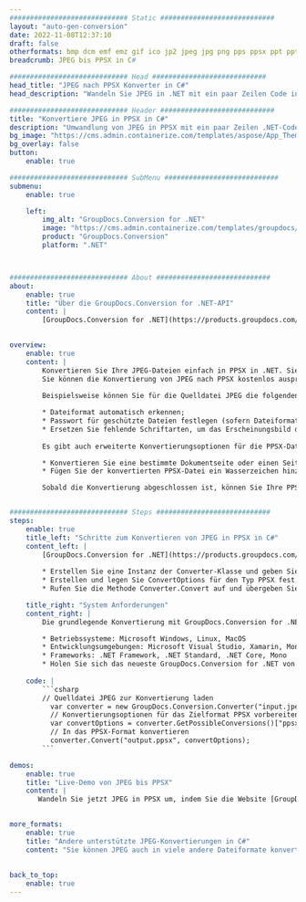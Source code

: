 ```yaml
---
############################# Static ############################
layout: "auto-gen-conversion"
date: 2022-11-08T12:37:10
draft: false
otherformats: bmp dcm emf emz gif ico jp2 jpeg jpg png pps ppsx ppt pptx psb psd svg svgz tga tif tiff webp wmf wmz
breadcrumb: JPEG bis PPSX in C#

############################# Head ############################
head_title: "JPEG nach PPSX Konverter in C#"
head_description: "Wandeln Sie JPEG in .NET mit ein paar Zeilen Code in PPSX um. Verwenden Sie die GroupDocs Document Conversion API, um über 160 Dateiformate zu konvertieren."

############################# Header ############################
title: "Konvertiere JPEG in PPSX in C#"
description: "Umwandlung von JPEG in PPSX mit ein paar Zeilen .NET-Code"
bg_image: "https://cms.admin.containerize.com/templates/aspose/App_Themes/V3/images/bg/header1.png"
bg_overlay: false
button:
    enable: true

############################# SubMenu ############################
submenu:
    enable: true

    left:
        img_alt: "GroupDocs.Conversion for .NET"
        image: "https://cms.admin.containerize.com/templates/groupdocs/images/product-logos/90x90-noborder/groupdocs-conversion-net.png"
        product: "GroupDocs.Conversion"
        platform: ".NET"



############################# About ############################
about:
    enable: true
    title: "Über die GroupDocs.Conversion for .NET-API"
    content: |
        [GroupDocs.Conversion for .NET](https://products.groupdocs.com/conversion/net/) kann verwendet werden, um Microsoft Word, Excel, PowerPoint, PDF, Visio und andere Formate zu konvertieren. GroupDocs.Conversion ist eine eigenständige API, die sich für Backend- und interne Systeme eignet, bei denen eine hohe Leistung erforderlich ist. Es ist unabhängig von Software wie Microsoft oder Open Office.
    

overview:
    enable: true
    content: |
        Konvertieren Sie Ihre JPEG-Dateien einfach in PPSX in .NET. Sie können nur ein paar C#-Codezeilen auf jeder Plattform Ihrer Wahl verwenden, z. B. Windows, Linux, macOS.
        Sie können die Konvertierung von JPEG nach PPSX kostenlos ausprobieren und die Qualität der Konvertierungsergebnisse bewerten. Neben einfachen Dateikonvertierungsszenarien können Sie erweiterte Optionen zum Laden der Quelldatei JPEG und zum Speichern des Ausgabeergebnisses PPSX ausprobieren. 
        
        Beispielsweise können Sie für die Quelldatei JPEG die folgenden Ladeoptionen verwenden:

        * Dateiformat automatisch erkennen;
        * Passwort für geschützte Dateien festlegen (sofern Dateiformat dies unterstützt);
        * Ersetzen Sie fehlende Schriftarten, um das Erscheinungsbild des Dokuments beizubehalten.
        
        Es gibt auch erweiterte Konvertierungsoptionen für die PPSX-Datei:

        * Konvertieren Sie eine bestimmte Dokumentseite oder einen Seitenbereich;
        * Fügen Sie der konvertierten PPSX-Datei ein Wasserzeichen hinzu und vieles mehr.

        Sobald die Konvertierung abgeschlossen ist, können Sie Ihre PPSX-Datei im lokalen Dateipfad oder auf einem Speicher von Drittanbietern wie FTP, Amazon S3, Google Drive, Dropbox usw. speichern. Bitte beachten Sie, dass Sie JPEG in PPSX muss keine zusätzliche Software installiert werden - wie MS Office, Open Office, Adobe Acrobat Reader etc.


############################# Steps ############################
steps:
    enable: true
    title_left: "Schritte zum Konvertieren von JPEG in PPSX in C#"
    content_left: |
        [GroupDocs.Conversion for .NET](https://products.groupdocs.com/conversion/net/) erleichtert Entwicklern das Konvertieren einer JPEG-Datei in PPSX mit wenigen Codezeilen.
        
        * Erstellen Sie eine Instanz der Converter-Klasse und geben Sie die Datei JPEG mit dem vollständigen Pfad an
        * Erstellen und legen Sie ConvertOptions für den Typ PPSX fest.
        * Rufen Sie die Methode Converter.Convert auf und übergeben Sie den vollständigen Pfad und das Format (PPSX) als Parameter

    title_right: "System Anforderungen"
    content_right: |
        Die grundlegende Konvertierung mit GroupDocs.Conversion for .NET kann in nur wenigen einfachen Schritten durchgeführt werden. Unsere APIs werden auf allen wichtigen Plattformen und Betriebssystemen unterstützt. Stellen Sie vor dem Ausführen des folgenden Codes sicher, dass die folgenden Voraussetzungen auf Ihrem System installiert sind.

        * Betriebssysteme: Microsoft Windows, Linux, MacOS
        * Entwicklungsumgebungen: Microsoft Visual Studio, Xamarin, MonoDevelop
        * Frameworks: .NET Framework, .NET Standard, .NET Core, Mono
        * Holen Sie sich das neueste GroupDocs.Conversion for .NET von [Nuget](https://www.nuget.org/packages/groupdocs.conversion)
         
    code: |
        ```csharp    
        // Quelldatei JPEG zur Konvertierung laden
          var converter = new GroupDocs.Conversion.Converter("input.jpeg");
          // Konvertierungsoptionen für das Zielformat PPSX vorbereiten
          var convertOptions = converter.GetPossibleConversions()["ppsx"].ConvertOptions;
          // In das PPSX-Format konvertieren
          converter.Convert("output.ppsx", convertOptions);
        ```

demos:
    enable: true
    title: "Live-Demo von JPEG bis PPSX"
    content: |
       Wandeln Sie jetzt JPEG in PPSX um, indem Sie die Website [GroupDocs.Conversion App](https://products.groupdocs.app/conversion/family) besuchen. Die Online-Demo hat die folgenden Vorteile
          

more_formats:
    enable: true
    title: "Andere unterstützte JPEG-Konvertierungen in C#"
    content: "Sie können JPEG auch in viele andere Dateiformate konvertieren. Bitte sehen Sie sich die Liste unten an."
       
       
back_to_top:
    enable: true
---
```

